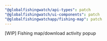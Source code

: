 ```yaml
---
"@globalfishingwatch/api-types": patch
"@globalfishingwatch/ui-components": patch
"@globalfishingwatchapp/fishing-map": patch
---
```


[WIP] Fishing map/download activity popup

